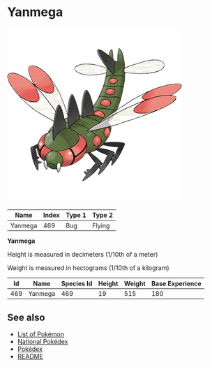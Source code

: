 # Yanmega


![Yanmega](images/469.png)

| **Name** | **Index** | **Type 1** | **Type 2** |
|----|----|----|----|
| Yanmega | 469 | Bug | Flying  |

**Yanmega** 


Height is measured in decimeters (1/10th of a meter)

Weight is measured in hectograms (1/10th of a kilogram)

| **Id** | **Name** | **Species Id** | **Height** | **Weight** | **Base Experience** |
|--------|----------|----------------|------------|------------|---------------------|
| 469 | Yanmega | 469 | 19 | 515 | 180 |


## See also

- [List of Pokémon](../pokemon.md)
- [National Pokédex](../national_pokedex.md)
- [Pokédex](../pokedex.md)
- [README](../README.md)

